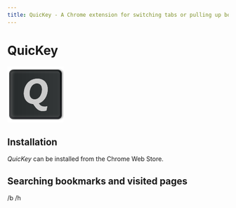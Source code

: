 ```yaml
---
title: QuicKey - A Chrome extension for switching tabs or pulling up bookmarks and history via a Quicksilver-style search.
---
```


# QuicKey

![QuicKey](img/icon-128.png)


## Installation

*QuicKey* can be installed from the Chrome Web Store.


## Searching bookmarks and visited pages

/b
/h
